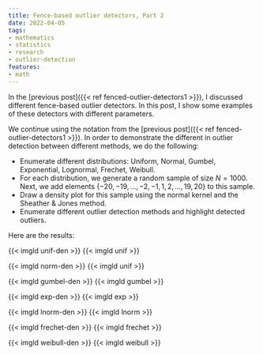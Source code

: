 ```yaml
---
title: Fence-based outlier detectors, Part 2
date: 2022-04-05
tags:
- mathematics
- statistics
- research
- outlier-detection
features:
- math
---
```


In the [previous post]({{< ref fenced-outlier-detectors1 >}}),
  I discussed different fence-based outlier detectors.
In this post, I show some examples of these detectors with different parameters.

<!--more-->

We continue using the notation from the [previous post]({{< ref fenced-outlier-detectors1 >}}).
In order to demonstrate the different in outlier detection between different methods, we do the following:

* Enumerate different distributions: Uniform, Normal, Gumbel, Exponential, Lognormal, Frechet, Weibull.
* For each distribution, we generate a random sample of size $N=1000$.
  Next, we add elements $\{ -20, -19, \ldots, -2, -1, 1, 2, \ldots, 19, 20 \}$ to this sample.
* Draw a density plot for this sample using the normal kernel and the Sheather & Jones method.
* Enumerate different outlier detection methods and highlight detected outliers.

Here are the results:

{{< imgld unif-den >}}
{{< imgld unif >}}

{{< imgld norm-den >}}
{{< imgld unif >}}

{{< imgld gumbel-den >}}
{{< imgld gumbel >}}

{{< imgld exp-den >}}
{{< imgld exp >}}

{{< imgld lnorm-den >}}
{{< imgld lnorm >}}

{{< imgld frechet-den >}}
{{< imgld frechet >}}

{{< imgld weibull-den >}}
{{< imgld weibull >}}